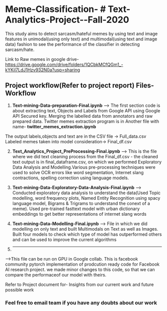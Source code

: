 # Meme-Classification- # Text-Analytics-Project--Fall-2020

This study aims to detect sarcasm/hateful memes by using text and image features in unimodal(using only text) and multimodal(using text and image data) fashion to see the performance of the classifier in detecting sarcasm/hate.

Link to Raw memes in google drive-
https://drive.google.com/drive/folders/1QCbkMCfQGm1_-kYKil7LdJ1Hzv932N0a?usp=sharing

## Project workflow(Refer to project report) Files- Workflow

1. **Text-mining-Data-preparation-Final.ipynb**
--> The first section code is about extracting text, Objects and Labels from Google API using Google API Secured key. Merging the labelled data from annotators and raw prepared data. Twitter memes extraction program is in Another file with name- **twitter_memes_extraction.ipynb**

The output labels,objects and text are in the CSV file -> Full_data.csv
Labeled memes taken into model consideration-> Final_df.csv

2. **Text_Analytics_Project_PreProcessing-Final.ipynb**
--> This is the file where we did text cleaning process from the Final_df.csv - the cleaned text output is in final_dataframe.csv, on which we performed Exploratory Data Analysis and Modelling.Various pre-processing techniques were used to solve OCR errors like word segmentation, Internet slang contractions, spelling correction using language models.

3. **Text-mining-Data-Exploratory-Data-Analysis-Final.ipynb**
--> Conducted exploratory data analysis to understand the data(Used Topic modelling, word frequency plots, Named Entity Recognition using spacy language model, Bigrams & Trigrams to understand the conext of a meme). Used pre-trained fasttext model with urban dictionary embeddings to get better representations of internet slang words

4. **Text-mining-Data-Modelling-Final.ipynb**
--> File in which we did modelling on only text and built Multimodals on Text as well as Images. Built four models to check which type of model has outperformed others and can be used to improve the current algorithms


5. ** **
-->This file can be run on GPU in Google collab. This is facebook community pytorch implementation of prodcution ready code for Facebook AI research project. we made minor changes to this code, so that we can compare the performaceof our model with theirs.

Refer to Project document for- Insights from our current work and future possible work 

### Feel free to email team if you have any doubts about our work
